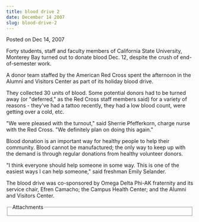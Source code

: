 ```yaml
---
title: blood drive 2
date: December 14 2007
slug: blood-drive-2
---
```





<span class="date">Posted on Dec 14, 2007    </span>
<p>Forty students, staff and faculty members of California State
University, Monterey Bay turned out to donate blood Dec. 12,
despite the crush of end-of-semester work.</p>
<p>A donor team staffed by the American Red Cross spent the
afternoon in the Alumni and Visitors Center as part of its holiday
blood drive.</p>
<p>They collected 30 units of blood. Some potential donors had to
be turned away (or &quot;deferred,&quot; as the Red Cross staff members said)
for a variety of reasons - they&apos;ve had a tattoo recently, they had
a low blood count, were getting over a cold, etc.</p>
<p>&quot;We were pleased with the turnout,&quot; said Sherrie Pfefferkorn,
charge nurse with the Red Cross. &quot;We definitely plan on doing this
again.&quot;</p>
<p>Blood donation is an important way for healthy people to help
their community. Blood cannot be manufactured; the only way to keep
up with the demand is through regular donations from healthy
volunteer donors.</p>
<p>&quot;I think everyone should help someone in some way. This is one
of the easiest ways I can help someone,&quot; said freshman Emily
Selander.</p>
<p>The blood drive was co-sponsored by Omega Delta Phi-AK
fraternity and its service chair, Efren Camacho; the Campus Health
Center; and the Alumni and Visitors Center.</p>
<fieldset class="fieldgroup group-attachments">
<legend>Attachments</legend>
<div class="field field-type-emvideo field-field-attach-video">
<div class="field-items">
<div class="field-item odd">
<div class="emvideo emvideo-video emvideo-"/>
</div>
</div>
</div>
</fieldset>





